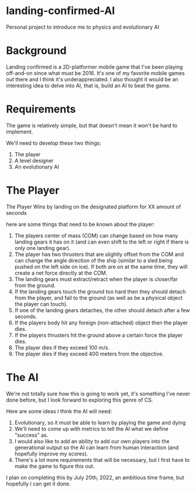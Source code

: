 # landing-confirmed-AI
Personal project to introduce me to physics and evolutionary AI

# Background

Landing confirmed is a 2D-platformer mobile game that I've been playing off-and-on since what must be 2016. 
It's one of my favorite mobile games out there and I think it's underappreciated.
I also thought it would be an interesting idea to delve into AI, that is, build an AI to beat the game.

# Requirements

The game is relatively simple, but that doesn't mean it won't be hard to implement.

We'll need to develop these two things:
1. The player
2. A level designer
3. An evolutionary AI

# The Player

The Player Wins by landing on the designated platform for XX amount of seconds

here are some things that need to be known about the player:
1. The players center of mass (COM) can change based on how many landing gears it has on it (and can even shift to the left or right if there is only one landing gear).
2. The player has two thrusters that are slightly offset from the COM and can change the angle direction of the ship (similar to a sled being pushed on the left side on ice). If both are on at the same time, they will create a net force directly at the COM.
3. The landing gears must extract/retract when the player is closer/far from the ground.
4. If the landing gears touch the ground too hard then they should detach from the player, and fall to the ground (as well as be a physical object the player can touch).
5. If one of the landing gears detaches, the other should detach after a few seconds.
6. If the players body hit any foreign (non-attached) object then the player dies.
7. If the players thrusters hit the ground above a certain force the player dies.
8. The player dies if they exceed 100 m/s.
9. The player dies if they exceed 400 meters from the objective.

# The AI

We're not totally sure how this is going to work yet, it's something I've never done before, but I look forward to exploring this genre of CS.

Here are some ideas I think the AI will need:
1. Evolutionary, so it must be able to learn by playing the game and dying
2. We'll need to come up with metrics to tell the AI what we define "success" as.
3. I would also like to add an ability to add our own players into the generational output so the AI can learn from human interaction (and hopefully improve my scores).
4. There's a lot more requirements that will be necessary, but I first have to make the game to figure this out.

I plan on completing this by July 20th, 2022, an ambitious time frame, but hopefully I can get it done.

